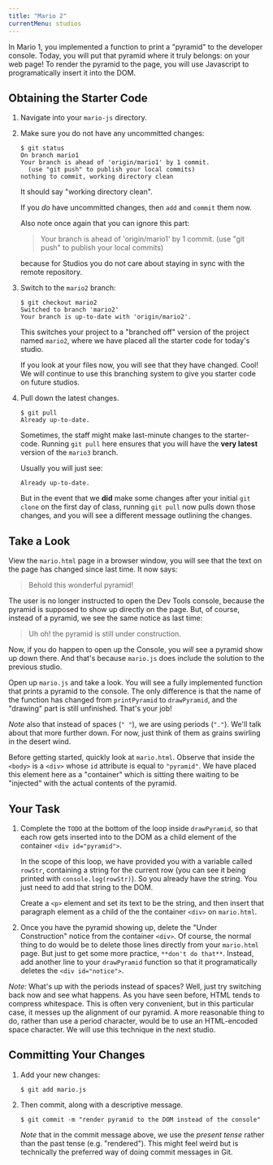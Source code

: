 ```yaml
---
title: "Mario 2"
currentMenu: studios
---
```


In Mario 1, you implemented a function to print a "pyramid" to the developer console. Today, you will put that pyramid where it truly belongs: on your web page! To render the pyramid to the page, you will use Javascript to programatically insert it into the DOM.

## Obtaining the Starter Code

1. Navigate into your `mario-js` directory.

2. Make sure you do not have any uncommitted changes:

    ```nohighlight
    $ git status
    On branch mario1
    Your branch is ahead of 'origin/mario1' by 1 commit.
      (use "git push" to publish your local commits)
    nothing to commit, working directory clean
    ```
    It should say "working directory clean".

    If you *do* have uncommitted changes, then `add` and `commit` them now.

    Also note once again that you can ignore this part:

    > Your branch is ahead of 'origin/mario1' by 1 commit.
        (use "git push" to publish your local commits)

    because for Studios you do not care about staying in sync with the remote repository.

3. Switch to the `mario2` branch:

    ```nohighlight
    $ git checkout mario2
    Switched to branch 'mario2'
    Your branch is up-to-date with 'origin/mario2'.
    ```

    This switches your project to a "branched off" version of the project named `mario2`, where we have placed all the starter code for today's studio.

    If you look at your files now, you will see that they have changed. Cool! We will continue to use this branching system to give you starter code on future studios.

4. Pull down the latest changes.

    ```nohighlight
    $ git pull
    Already up-to-date.
    ```

    Sometimes, the staff might make last-minute changes to the starter-code. Running `git pull` here ensures that you will have the **very latest** version of the `mario3` branch.

    Usually you will just see:

    ```nohighlight
    Already up-to-date.
    ```

    But in the event that we **did** make some changes after your initial `git clone` on the first day of class, running `git pull` now pulls down those changes, and you will see a different message outlining the changes.

## Take a Look

View the `mario.html` page in a browser window, you will see that the text on the page has changed since last time. It now says:

> Behold this wonderful pyramid!

The user is no longer instructed to open the Dev Tools console, because the pyramid is supposed to show up directly on the page. But, of course, instead of a pyramid, we see the same notice as last time:

> Uh oh! the pyramid is still under construction.

Now, if you do happen to open up the Console, you *will* see a pyramid show up down there. And that's because `mario.js` does include the solution to the previous studio.

Open up `mario.js` and take a look. You will see a fully implemented function that prints a pyramid to the console. The only difference is that the name of the function has changed from `printPyramid` to `drawPyramid`, and the "drawing" part is still unfinished. That's your job!

*Note* also that instead of spaces (`" "`), we are using periods (`"."`). We'll talk about that more further down. For now, just think of them as grains swirling in the desert wind.

Before getting started, quickly look at `mario.html`. Observe that inside the `<body>` is a `<div>` whose `id` attribute is equal to `"pyramid"`. We have placed this element here as a "container" which is sitting there waiting to be "injected" with the actual contents of the pyramid.

## Your Task

1. Complete the `TODO` at the bottom of the loop inside `drawPyramid`, so that each row gets inserted into to the DOM as a child element of the container `<div id="pyramid">`.

    In the scope of this loop, we have provided you with a variable called `rowStr`, containing a string for the current row (you can see it being printed with `console.log(rowStr)`). So you already have the string. You just need to add that string to the DOM.

    Create a `<p>` element and set its text to be the string, and then insert that paragraph element as a child of the the container `<div>` on `mario.html`.

2. Once you have the pyramid showing up, delete the "Under Construction" notice from the container `<div>`. Of course, the normal thing to do would be to delete those lines directly from your `mario.html` page. But just to get some more practice, `**don't do that**`. Instead, add another line to your `drawPyramid` function so that it programatically deletes the `<div id="notice">`.

*Note:* What's up with the periods instead of spaces? Well, just try switching back now and see what happens. As you have seen before, HTML tends to compress whitespace. This is often very convenient, but in this particular case, it messes up the alignment of our pyramid. A more reasonable thing to do, rather than use a period character, would be to use an HTML-encoded space character. We will use this technique in the next studio.

## Committing Your Changes

1. Add your new changes:

    ```nohighlight
    $ git add mario.js
    ```

2. Then commit, along with a descriptive message.

    ```nohighlight
    $ git commit -m "render pyramid to the DOM instead of the console"
    ```

    *Note* that in the commit message above, we use the *present tense* rather than the past tense (e.g. "rendered"). This might feel weird but is technically the preferred way of doing commit messages in Git.
